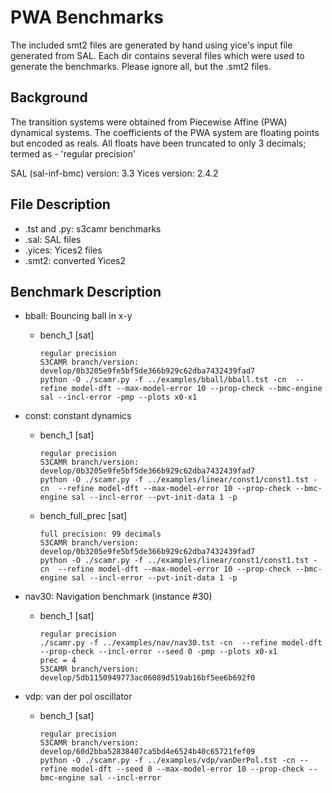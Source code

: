 # PWA Benchmarks

The included smt2 files are generated by hand using yice's input file
generated from SAL. Each dir contains several files which were used
to generate the benchmarks. Please ignore all, but the .smt2 files.

## Background

The transition systems were obtained from Piecewise Affine (PWA)
dynamical systems. The coefficients of the PWA system are floating
points but encoded as reals.
All floats have been truncated to only 3 decimals; termed as -
'regular precision'

SAL (sal-inf-bmc) version: 3.3
Yices version: 2.4.2


## File Description

- .tst and .py: s3camr benchmarks
- .sal: SAL files
- .yices: Yices2 files
- .smt2: converted Yices2


## Benchmark Description


- bball:
    Bouncing ball in x-y

    - bench_1 [sat]

        ```
        regular precision
        S3CAMR branch/version: develop/0b3205e9fe5bf5de366b929c62dba7432439fad7
        python -O ./scamr.py -f ../examples/bball/bball.tst -cn  --refine model-dft --max-model-error 10 --prop-check --bmc-engine sal --incl-error -pmp --plots x0-x1
        ```

- const:
    constant dynamics

    - bench_1 [sat]

        ```
        regular precision
        S3CAMR branch/version: develop/0b3205e9fe5bf5de366b929c62dba7432439fad7
        python -O ./scamr.py -f ../examples/linear/const1/const1.tst -cn  --refine model-dft --max-model-error 10 --prop-check --bmc-engine sal --incl-error --pvt-init-data 1 -p
        ```

    - bench_full_prec [sat]

        ```
        full precision: 99 decimals
        S3CAMR branch/version: develop/0b3205e9fe5bf5de366b929c62dba7432439fad7
        python -O ./scamr.py -f ../examples/linear/const1/const1.tst -cn  --refine model-dft --max-model-error 10 --prop-check --bmc-engine sal --incl-error --pvt-init-data 1 -p
        ```

- nav30:
    Navigation benchmark (instance #30)

    - bench_1 [sat]

        ```
        regular precision
        ./scamr.py -f ../examples/nav/nav30.tst -cn  --refine model-dft --prop-check --incl-error --seed 0 -pmp --plots x0-x1
        prec = 4
        S3CAMR branch/version: develop/5db1150949773ac06089d519ab16bf5ee6b692f0
        ```

- vdp:
    van der pol oscillator

    - bench_1 [sat]

        ```
        regular precision
        S3CAMR branch/version: develop/60d2bba52838407ca5bd4e6524b40c65721fef09
        python -O ./scamr.py -f ../examples/vdp/vanDerPol.tst -cn --refine model-dft --seed 0 --max-model-error 10 --prop-check --bmc-engine sal --incl-error
        ```
